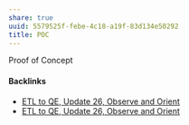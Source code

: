 ```yaml
---
share: true
uuid: 5579525f-febe-4c18-a19f-83d134e50292
title: POC
---
```

Proof of Concept

#### Backlinks

* [ETL to QE, Update 26, Observe and Orient](/a6694d76-0b96-4dd7-8f4a-8d213fef86f0)
* [ETL to QE, Update 26, Observe and Orient](/a6694d76-0b96-4dd7-8f4a-8d213fef86f0)